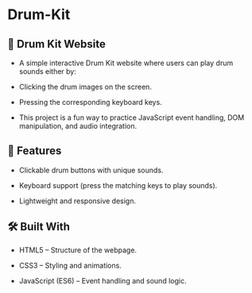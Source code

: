# Drum-Kit

## 🥁 Drum Kit Website

- A simple interactive Drum Kit website where users can play drum sounds either by:

- Clicking the drum images on the screen.

- Pressing the corresponding keyboard keys.

- This project is a fun way to practice JavaScript event handling, DOM manipulation, and audio integration.


## 🚀 Features

- Clickable drum buttons with unique sounds.

- Keyboard support (press the matching keys to play sounds).

- Lightweight and responsive design.


## 🛠️ Built With

- HTML5 – Structure of the webpage.

- CSS3 – Styling and animations.

- JavaScript (ES6) – Event handling and sound logic.
